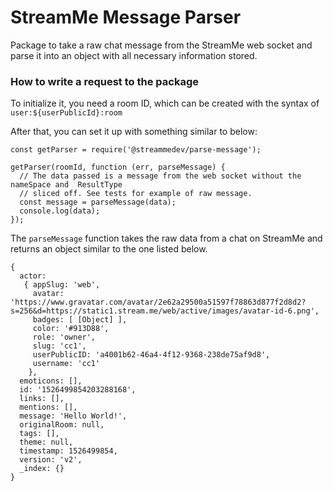 # StreamMe Message Parser

Package to take a raw chat message from the StreamMe web socket and parse it into an object with
all necessary information stored.

### How to write a request to the package

To initialize it, you need a room ID, which can be created with the syntax of 
`user:${userPublicId}:room`

After that, you can set it up with something similar to below:

```
const getParser = require('@streammedev/parse-message');

getParser(roomId, function (err, parseMessage) {  
  // The data passed is a message from the web socket without the nameSpace and  ResultType
  // sliced off. See tests for example of raw message.
  const message = parseMessage(data);
  console.log(data);
});
```

The `parseMessage` function takes the raw data from a chat on StreamMe and returns an object 
similar to the one listed below.

```
{
  actor: 
   { appSlug: 'web',
     avatar: 'https://www.gravatar.com/avatar/2e62a29500a51597f78863d877f2d8d2?s=256&d=https://static1.stream.me/web/active/images/avatar-id-6.png',
     badges: [ [Object] ],
     color: '#913D88',
     role: 'owner',
     slug: 'cc1',
     userPublicID: 'a4001b62-46a4-4f12-9368-238de75af9d8',
     username: 'cc1'
    },
  emoticons: [],
  id: '1526499854203288168',
  links: [],
  mentions: [],
  message: 'Hello World!',
  originalRoom: null,
  tags: [],
  theme: null,
  timestamp: 1526499854,
  version: 'v2',
  _index: {}
}
```